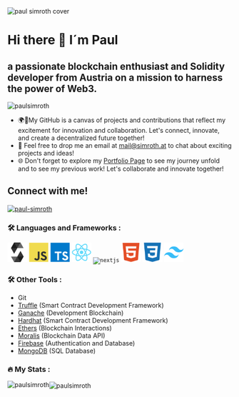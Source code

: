 <img src="https://github.com/paulsimroth/paulsimroth/assets/93916441/aa63466e-e9a9-4665-bd8f-fe5e45da36b6" height="530" width="1520" alt="paul simroth cover" />

# Hi there 👋 I´m Paul

## a passionate blockchain enthusiast and Solidity developer from Austria on a mission to harness the power of Web3.

<p align="left"> <img src="https://komarev.com/ghpvc/?username=paulsimroth&label=Profile%20views&color=0e75b6&style=flat" alt="paulsimroth" /> </p>

- 🌍🚀My GitHub is a canvas of projects and contributions that reflect my excitement for innovation and collaboration. Let's connect, innovate, and create a decentralized future together! 
- 📧 Feel free to drop me an email at [mail@simroth.at](mailto:mail@simroth.at) to chat about exciting projects and ideas!
- 🌐 Don't forget to explore my [Portfolio Page](https://www.paulsimroth.at/) to see my journey unfold and to see my previous work! Let's collaborate and innovate together!

## Connect with me!

<a href="https://linkedin.com/in/paul-simroth" target="blank"><img align="center" src="https://raw.githubusercontent.com/rahuldkjain/github-profile-readme-generator/master/src/images/icons/Social/linked-in-alt.svg" alt="paul-simroth" height="44" width="44" /></a>


### :hammer_and_wrench: Languages and Frameworks :

<code><img height="44" src="https://github.com/devicons/devicon/blob/master/icons/solidity/solidity-original.svg"></code>
<code><img height="44" src="https://github.com/devicons/devicon/blob/master/icons/javascript/javascript-original.svg"></code>
<code><img height="44" src="https://github.com/devicons/devicon/blob/master/icons/typescript/typescript-original.svg"></code>
<code><img height="44" src="https://github.com/devicons/devicon/blob/master/icons/react/react-original.svg"></code>
<code><img width="44" height="44" src="https://cdn.worldvectorlogo.com/logos/nextjs-2.svg" alt="nextjs" /></code>
<code><img height="44" src="https://github.com/devicons/devicon/blob/master/icons/html5/html5-plain.svg"></code>
<code><img height="44" src="https://github.com/devicons/devicon/blob/master/icons/css3/css3-plain.svg"></code>
<code><img height="44" src="https://github.com/devicons/devicon/blob/master/icons/tailwindcss/tailwindcss-plain.svg"></code>

### :hammer_and_wrench: Other Tools :
- Git
- [Truffle](https://trufflesuite.com/docs/truffle/) (Smart Contract Development Framework)
- [Ganache](https://trufflesuite.com/docs/truffle/) (Development Blockchain)
- [Hardhat](https://hardhat.org/) (Smart Contract Development Framework)
- [Ethers](https://docs.ethers.io/v5/) (Blockchain Interactions)
- [Moralis](https://moralis.io/) (Blockchain Data API)
- [Firebase](https://firebase.google.com/) (Authentication and Database)
- [MongoDB](https://www.mongodb.com/) (SQL Database)

### :fire: My Stats :

<p><img align="left" src="https://github-readme-stats.vercel.app/api/top-langs?username=paulsimroth&show_icons=true&locale=en&layout=compact" alt="paulsimroth" /></p>

<p><img align="center" src="https://github-readme-streak-stats.herokuapp.com/?user=paulsimroth&" alt="paulsimroth" /></p>
